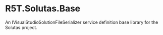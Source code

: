 # R5T.Solutas.Base
An IVisualStudioSolutionFileSerializer service definition base library for the Solutas project.
